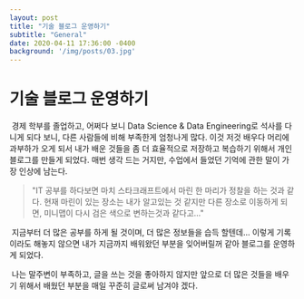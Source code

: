 ```yaml
---
layout: post
title: "기술 블로그 운영하기"
subtitle: "General"
date: 2020-04-11 17:36:00 -0400
background: '/img/posts/03.jpg'
---
```


# 기술 블로그 운영하기

​	경제 학부를 졸업하고, 어쩌다 보니 Data Science & Data Engineering로 석사를 다니게 되다 보니, 다른 사람들에 비해 부족한게 엄청나게 많다. 이것 저것 배우다 머리에 과부하가 오게 되서 내가 배운 것들을 좀 더 효율적으로 저장하고 복습하기 위해서   개인 블로그를 만들게 되었다. 매번 생각 드는 거지만, 수업에서 들었던 기억에 관한 말이 가장 인상에 남는다.

> "IT 공부를 하다보면 마치 스타크래프트에서 마린 한 마리가 정찰을 하는 것과 같다. 현재 마린이 있는 장소는 내가 알고있는 것 같지만 다른 장소로 이동하게 되면, 미니맵이 다시 검은 색으로 변하는것과 같다고..."



​	지금부터 더 많은 공부를 하게 될 것이며, 더 많은 정보들을 습득 할텐데... 이렇게 기록이라도 해놓지 않으면 내가 지금까지 배워왔던 부분을 잊어버릴꺼 같아 블로그를 운영하게 되었다.



​	나는 말주변이 부족하고, 글을 쓰는 것을 좋아하지 않지만 앞으로 더 많은 것들을 배우기 위해서 배웠던 부분을 매일 꾸준히 글로써 남겨야 겠다. 

 